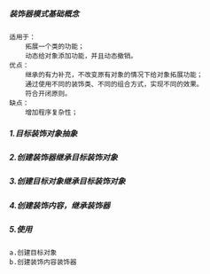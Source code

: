 ##### 装饰器模式基础概念
    适用于：
        拓展一个类的功能；
        动态给对象添加功能，并且动态撤销。
    优点：
        继承的有力补充，不改变原有对象的情况下给对象拓展功能；
        通过使用不同的装饰类、不同的组合方式，实现不同的效果。
        符合开闭原则。
    缺点：
        增加程序复杂性；
##### 1.目标装饰对象抽象
##### 2.创建装饰器继承目标装饰对象
##### 3.创建目标对象继承目标装饰对象
##### 4.创建装饰内容，继承装饰器
##### 5.使用
    a.创建目标对象
    b.创建装饰内容装饰器
